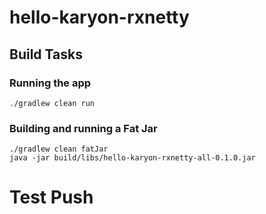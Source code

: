 # hello-karyon-rxnetty

## Build Tasks

### Running the app
```
./gradlew clean run
```

### Building and running a Fat Jar
```
./gradlew clean fatJar
java -jar build/libs/hello-karyon-rxnetty-all-0.1.0.jar
```
# Test Push
